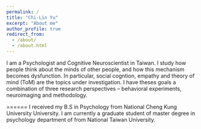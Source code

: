 ```yaml
---
permalink: /
title: "Chi-Lin Yu"
excerpt: "About me"
author_profile: true
redirect_from: 
  - /about/
  - /about.html
---
```

I am a Psychologist and Cognitive Neuroscientist in Taiwan. I study how people think about the minds of other people, and how this mechanism becomes dysfunction. In particular, social cogntion, empathy and theory of mind (ToM) are the topics under investigation. I have theses goals a combination of three research perspectives – behavioral experiments, neuroimaging and methodology.

======
I received my B.S in Psychology from National Cheng Kung University University. I am currently a graduate student of master degree in psychology department of from National Taiwan University.